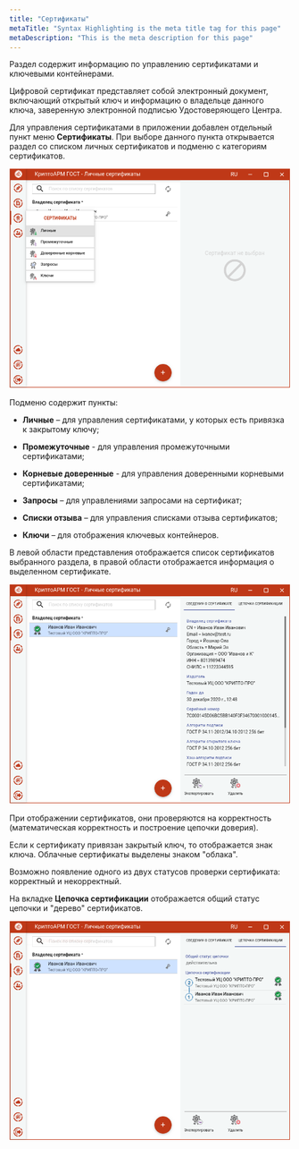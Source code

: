 ```yaml
---
title: "Сертификаты"
metaTitle: "Syntax Highlighting is the meta title tag for this page"
metaDescription: "This is the meta description for this page"
---
```


Раздел содержит информацию по управлению сертификатами и ключевыми контейнерами. 

Цифровой сертификат представляет собой электронный документ, включающий открытый ключ и информацию о владельце данного ключа, заверенную электронной подписью Удостоверяющего Центра. 

Для управления сертификатами в приложении добавлен отдельный пункт меню **Сертификаты**. При выборе данного пункта открывается раздел со списком личных сертификатов и подменю с категориям сертификатов.

![certs_list.png](./011-certs/images/certs_list.png "Список личных сертификатов с подменю")


Подменю содержит пункты:

-   **Личные** – для управления сертификатами, у которых есть привязка к закрытому ключу;

-   **Промежуточные** - для управления промежуточными сертификатами;

-   **Корневые доверенные** - для управления доверенными корневыми сертификатами;

-   **Запросы** – для управлениями запросами на сертификат;

-   **Списки отзыва** – для управления списками отзыва сертификатов;

-   **Ключи** – для отображения ключевых контейнеров.

В левой области представления отображается список сертификатов выбранного раздела, в правой области отображается информация о выделенном сертификате.

![cert_info.png](./011-certs/images/cert_info.png "Отображение сведений о выбранном сертификате")


При отображении сертификатов, они проверяются на корректность (математическая корректность и построение цепочки доверия).

Если к сертификату привязан закрытый ключ, то отображается знак ключа. Облачные сертификаты выделены знаком "облака".

Возможно появление одного из двух статусов проверки сертификата: корректный и некорректный.

На вкладке **Цепочка сертификации** отображается общий статус цепочки и "дерево" сертификатов.

![cert_tree.png](./011-certs/images/cert_tree.png "Представление цепочки сертификатов")
